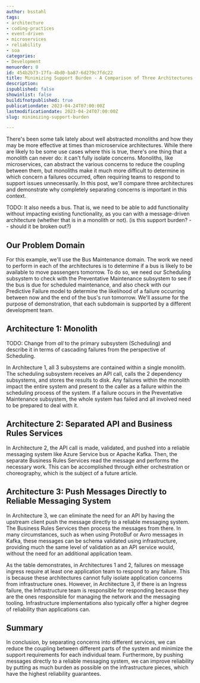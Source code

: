 ```yaml
---
author: bsstahl
tags:
- architecture
- coding-practices
- event-driven
- microservices
- reliability
- soa
categories:
- Development
menuorder: 0
id: 454b2b73-17fa-4bd0-ba87-6d279c7fdc22
title: Minimizing Support Burden - A Comparison of Three Architectures
description: 
ispublished: false
showinlist: false
buildifnotpublished: true
publicationdate: 2023-04-24T07:00:00Z
lastmodificationdate: 2023-04-24T07:00:00Z
slug: minimizing-support-burden

---
```

There's been some talk lately about well abstracted monoliths and how they may be more effective at times than microservice architectures. While there are likely to be some use cases where this is true, there's one thing that a monolith can never do: it can't fully isolate concerns. Monoliths, like microservices, can abstract the various concerns to reduce the coupling between them, but monoliths make it much more difficult to determine in which concern a failures occurred, often requiring teams to respond to support issues unnecessarily. In this post, we'll compare three architectures and demonstrate why completely separating concerns is important in this context.

TODO: It also needs a bus. That is, we need to be able to add functionality without impacting existing functionality, as you can with a message-driven architecture (whether that is in a monolith or not). (is this support burden? -- should it be broken out?)

## Our Problem Domain

For this example, we'll use the Bus Maintenance domain. The work we need to perform in each of the architectures is to determine if a bus is likely to be available to move passengers tomorrow. To do so, we need our Scheduling subsystem to check with the Preventative Maintenance subsystem to see if the bus is due for scheduled maintenance, and also check with our Predictive Failure model to determine the likelihood of a failure occurring between now and the end of the bus's run tomorrow. We'll assume for the purpose of demonstration, that each subdomain is supported by a different development team.

## Architecture 1: Monolith

TODO: Change from *all* to the primary subsystem (Scheduling) and describe it in terms of cascading failures from the perspective of Scheduling.

In Architecture 1, all 3 subsystems are contained within a single monolith. The scheduling subsystem receives an API call, calls the 2 dependency subsystems, and stores the results to disk. Any failures within the monolith impact the entire system and present to the caller as a failure within the scheduling process of the system. If a failure occurs in the Preventative Maintenance subsystem, the whole system has failed and all involved need to be prepared to deal with it.

## Architecture 2: Separated API and Business Rules Services

In Architecture 2, the API call is made, validated, and pushed into a reliable messaging system like Azure Service bus or Apache Kafka. Then, the separate Business Rules Services read the message and performs the necessary work. This can be accomplished through either orchestration or choreography, which is the subject of a future article.

## Architecture 3: Push Messages Directly to Reliable Messaging System

In Architecture 3, we can eliminate the need for an API by having the upstream client push the message directly to a reliable messaging system. The Business Rules Services then process the messages from there. In many circumstances, such as when using ProtoBuf or Avro messages in Kafka, these messages can be schema validated using infrastructure, providing much the same level of validation as an API service would, without the need for an additional application team.

As the table demonstrates, in Architectures 1 and 2, failures on message ingress require at least one application team to respond to any failure. This is because these architectures cannot fully isolate application concerns from infrastructure ones. However, in Architecture 3, if there is an Ingress failure, the Infrastructure team is responsible for responding because they are the ones responsible for managing the network and the messaging tooling. Infrastructure implementations also typically offer a higher degree of reliability than applications can.

## Summary

In conclusion, by separating concerns into different services, we can reduce the coupling between different parts of the system and minimize the support requirements for each individual team. Furthermore, by pushing messages directly to a reliable messaging system, we can improve reliability by putting as much burden as possible on the infrastructure pieces, which have the highest reliability guarantees.
